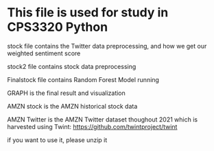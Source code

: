 # This file is used for study in CPS3320 Python

stock file contains the Twitter data preprocessing, and how we get our weighted sentiment score

stock2 file contains stock data preprocessing

Finalstock file contains Random Forest Model running 

GRAPH is the final result and visualization

AMZN stock is the AMZN historical stock data

AMZN Twitter is the AMZN Twitter dataset thoughout 2021 which is harvested using Twint:
https://github.com/twintproject/twint

if you want to use it, please unzip it
